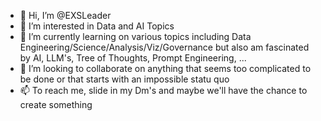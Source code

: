 - 👋 Hi, I’m @EXSLeader
- 👀 I’m interested in Data and AI Topics
- 🌱 I’m currently learning on various topics including Data Engineering/Science/Analysis/Viz/Governance but also am fascinated by AI, LLM's, Tree of Thoughts, Prompt Engineering, ...
- 💞️ I’m looking to collaborate on anything that seems too complicated to be done or that starts with an impossible statu quo
- 📫 To reach me, slide in my Dm's and maybe we'll have the chance to create something
